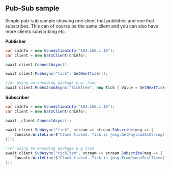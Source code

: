 ## Pub-Sub sample
Simple pub-sub sample showing one client that publishes and one that subscribes. This can of course be the same client and you can also have more clients subscribing etc.

**Publisher**

```csharp
var cnInfo = new ConnectionInfo("192.168.1.10");
var client = new NatsClient(cnInfo);

await client.ConnectAsync();

await client.PubAsync("tick", GetNextTick());

//or using an encoding package e.g. Json
await client.PubAsJsonAsync("tickItem", new Tick { Value = GetNextTick() });
```

**Subscriber**

```csharp
var cnInfo = new ConnectionInfo("192.168.1.10");
var client = new NatsClient(cnInfo);

await _client.ConnectAsync();

await client.SubAsync("tick", stream => stream.Subscribe(msg => {
    Console.WriteLine($"Clock ticked. Tick is {msg.GetPayloadAsString()}");
}));

//or using an encoding package e.g Json
await client.SubAsync("tickItem", stream => stream.Subscribe(msg => {
    Console.WriteLine($"Clock ticked. Tick is {msg.FromJson<TestItem>().Value}");
}))
```